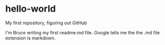 # hello-world
My first repository, figuring out GitHub

I'm Bruce writing my first readme.md file. Google tells me the the .md file extension is markdown.
